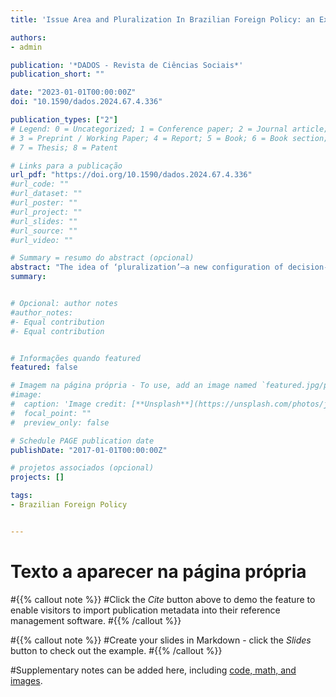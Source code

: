 ```yaml
---
title: 'Issue Area and Pluralization In Brazilian Foreign Policy: an Exploratory Study of Decision-Making Processes in the Fernando Henrique Cardoso Government'

authors:
- admin

publication: '*DADOS - Revista de Ciências Sociais*'
publication_short: ""

date: "2023-01-01T00:00:00Z"
doi: "10.1590/dados.2024.67.4.336"

publication_types: ["2"]
# Legend: 0 = Uncategorized; 1 = Conference paper; 2 = Journal article;
# 3 = Preprint / Working Paper; 4 = Report; 5 = Book; 6 = Book section;
# 7 = Thesis; 8 = Patent

# Links para a publicação
url_pdf: "https://doi.org/10.1590/dados.2024.67.4.336"
#url_code: ""
#url_dataset: ""
#url_poster: ""
#url_project: ""
#url_slides: ""
#url_source: ""
#url_video: ""

# Summary = resumo do abstract (opcional)
abstract: "The idea of ‘pluralization’—a new configuration of decision-making processes, characterized by Itamaraty’s relative loss of influence and the participation of various actors—became widespread in Brazilian foreign policy studies. Questioning the literature’s general framing of this transformation, we explore the hypothesis that pluralization varies depending on the issue area under analysis. We build upon a mechanism connecting domestic distributive effects to pluralization and apply process-tracing methods to analyze two “typical cases” associated with environmental and health issues: the Kyoto Protocol negotiations and the dispute on AIDS drug patents. We explore how issue areas interact with mechanisms affecting decision-unit dispersion and generate hypotheses to explain deviations from the model. The results contribute to discussing issue-area effects, a gap in the literature. Conceptualizing issue areas as subsystems, we identify relevant dimensions to think their relation to pluralization: technical knowledge, distribution and weight of power capabilities, expert communities, institutionalization, and past interactions within the subsystem."
summary: 


# Opcional: author notes
#author_notes:
#- Equal contribution
#- Equal contribution


# Informações quando featured
featured: false

# Imagem na página própria - To use, add an image named `featured.jpg/png` to your page's folder.
#image:
#  caption: 'Image credit: [**Unsplash**](https://unsplash.com/photos/jdD8gXaTZsc)'
#  focal_point: ""
#  preview_only: false

# Schedule PAGE publication date
publishDate: "2017-01-01T00:00:00Z"

# projetos associados (opcional)
projects: []

tags:
- Brazilian Foreign Policy


---
```

# Texto a aparecer na página própria


#{{% callout note %}}
#Click the *Cite* button above to demo the feature to enable visitors to import publication metadata into their reference management software.
#{{% /callout %}}

#{{% callout note %}}
#Create your slides in Markdown - click the *Slides* button to check out the example.
#{{% /callout %}}

#Supplementary notes can be added here, including [code, math, and images](https://wowchemy.com/docs/writing-markdown-latex/).
